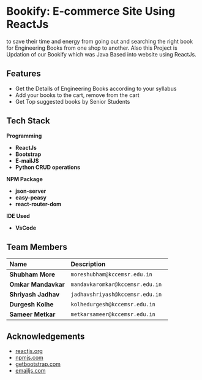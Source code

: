 
# **Bookify:** E-commerce Site Using ReactJs

to save their time and energy from going out and searching the right book for Engineering Books from one shop to another.
Also this Project is Updation of our Bookify which was Java Based into website using ReactJs.



## Features

- Get the Details of Engineering Books according to your syllabus
- Add your books to the cart, remove from the cart
- Get Top suggested books by Senior Students

## Tech Stack

**Programming**
- **ReactJs**
- **Bootstrap**
- **E-mailJS**
- **Python CRUD operations**

**NPM Package**
- **json-server**
- **easy-peasy**
- **react-router-dom**

**IDE Used**
- **VsCode** 



## Team Members

| Name      | Description                |
| :-------- | :------------------------- |
| **Shubham More** | `moreshubham@kccemsr.edu.in ` |
| **Omkar Mandavkar** | `mandavkaromkar@kccemsr.edu.in ` |
| **Shriyash Jadhav** | `jadhavshriyash@kccemsr.edu.in ` |
| **Durgesh Kolhe** | `kolhedurgesh@kccemsr.edu.in ` |
| **Sameer Metkar** | `metkarsameer@kccemsr.edu.in ` |


## Acknowledgements

 - [reactjs.org](https://reactjs.org/)
 - [npmjs.com](https://www.npmjs.com/)
 - [getbootstrap.com](https://getbootstrap.com/)
 - [emailjs.com]( https://www.emailjs.com/)

 
